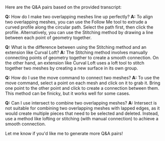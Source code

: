 Here are the Q&A pairs based on the provided transcript:

**Q:** How do I make two overlapping meshes line up perfectly?
**A:** To align two overlapping meshes, you can use the Follow Me tool to extrude a curved profile along the circular path. Select the path first, then click the profile. Alternatively, you can use the Stitching method by drawing a line between each point of geometry together.

**Q:** What is the difference between using the Stitching method and an extension like Curval Loft?
**A:** The Stitching method involves manually connecting points of geometry together to create a smooth connection. On the other hand, an extension like Curval Loft uses a loft tool to stitch together two meshes by creating a new surface in its own group.

**Q:** How do I use the move command to connect two meshes?
**A:** To use the move command, select a point on each mesh and click on it to grab it. Bring one point to the other point and click to create a connection between them. This method can be finicky, but it works well for some cases.

**Q:** Can I use intersect to combine two overlapping meshes?
**A:** Intersect is not suitable for combining two overlapping meshes with lapped edges, as it would create multiple pieces that need to be selected and deleted. Instead, use a method like lofting or stitching (with manual connection) to achieve a smooth connection.

Let me know if you'd like me to generate more Q&A pairs!